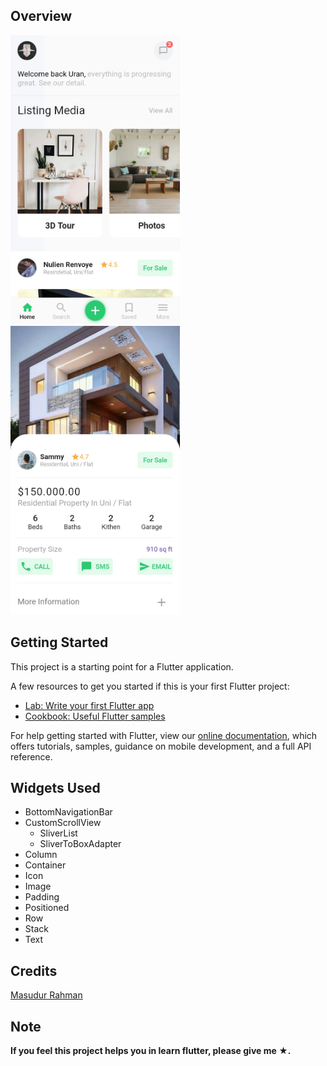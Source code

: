 ## Overview

<img src="https://github.com/wakdyan/Flutter-Property-UI/blob/master/assets/Home%20Pages.png?raw=true" width="271" height="462" /> <img src="https://github.com/wakdyan/Flutter-Property-UI/blob/master/assets/Detail%20Page.png?raw=true" width="271" height="462" />

## Getting Started

This project is a starting point for a Flutter application.

A few resources to get you started if this is your first Flutter project:

- [Lab: Write your first Flutter app](https://flutter.dev/docs/get-started/codelab)
- [Cookbook: Useful Flutter samples](https://flutter.dev/docs/cookbook)

For help getting started with Flutter, view our
[online documentation](https://flutter.dev/docs), which offers tutorials,
samples, guidance on mobile development, and a full API reference.

## Widgets Used

- BottomNavigationBar
- CustomScrollView
  * SliverList
  * SliverToBoxAdapter
- Column
- Container
- Icon
- Image
- Padding
- Positioned
- Row
- Stack
- Text

## Credits

[Masudur Rahman](https://dribbble.com/shots/6298848-Property-Application-Design)

## Note
<b>If you feel this project helps you in learn flutter, please give me ★.
